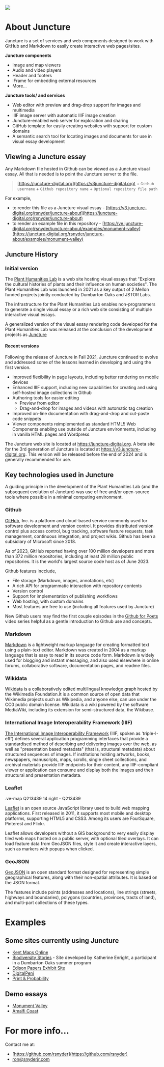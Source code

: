[![](https://v3.juncture-digital.org/badge.png)](https://v3.juncture-digital.org)

# About Juncture

Juncture is a set of services and web components designed to work with GitHub and Markdown to easily create interactive web pages/sites.

**Juncture components**

- Image and map viewers
- Audio and video players
- Header and footers
- IFrame for embedding external resources
- More…

**Juncture tools/ and services**

- Web editor with preview and drag-drop support for images and multimedia
- IIIF image server with automatic IIIF image creation
- Juncture-enabled web server for exploration and sharing
- GitHub template for easily creating websites with support for custom domains
- A semantic search tool for locating images and documents for use in visual essay development

## Viewing a Juncture essay

Any Markdown file hosted in Github can be viewed as a Juncture visual essay.  All that is needed is to point the Juncture server to the file.

> [https://juncture-digital.org](https://v3juncture-digital.org) + `Github username` + `Github repository name` + `Optional repository file path`

For example, 

- to render this file as a Juncture visual essay - [https://v3.juncture-digital.org/rsnyder/juncture-about](https://juncture-digital.org/rsnyder/juncture-about)
- to render an example file in this repository - [https://ve.juncture-digital.org/rsnyder/juncture-about/examples/monument-valley](https://juncture-digital.org/rsnyder/juncture-about/examples/monument-valley)

## Juncture History

### Initial version

The [Plant Humanities Lab](https://lab.plant-humanities.org) is a web site hosting visual essays that "Explore the cultural histories of plants and their influence on human societies".  The Plant Humanities Lab was launched in 2021 as a key output of 2 Mellon funded projects jointly conducted by Dumbarton Oaks and JSTOR Labs.

The infrastructure for the Plant Humanities Lab enables non-programmers to generate a single visual essay or a rich web site consisting of multiple interactive visual essays.

A generalized version of the visual essay rendering code developed for the Plant Humanities Lab was released at the conclusion of the development projects as [Juncture](https://juncture-digital.org)

#### Recent versions

Following the release of Juncture in Fall 2021, Juncture continued to evolve and addressed some of the lessons learned in developing and using the first version.

- Improved flexibility in page layouts, including better rendering on mobile devices
- Enhanced IIIF support, including new capabilities for creating and using self-hosted image collections in Github
- Authoring tools for easier editing
    - Preview from editor
    - Drag-and-drop for images and videos with automatic tag creation
- Improved on-line documentation with drag-and-drop and cut-paste code snippets
- Viewer components reimplemented as standard HTML5 Web Components enabling use outside of Juncture environments, including in vanilla HTML pages and Wordpress

The Juncture web site is located at https://juncture-digital.org.  A beta site for the 3rd generation of Juncture is located at https://v3.juncture-digital.org.  This version will be released before the end of 2024 and is generally recommended for use.

## Key technologies used in Juncture

A guiding principle in the development of the Plant Humanities Lab (and the subsequent evolution of Juncture) was use of free and/or open-source tools where possible in a minimal computing environment. 

### Github

[GitHub](https://www.github.com), Inc. is a platform and cloud-based service commonly used for software development and version control.  It provides distributed version control plus access control, bug tracking, software feature requests, task management, continuous integration, and project wikis.  Github has been a subsidiary of Microsoft since 2018.

As of 2023, GitHub reported having over 100 million developers and more than 372 million repositories, including at least 28 million public repositories. It is the world's largest source code host as of June 2023.

Github features incclude,

- File storage (Markdown, images, annotations, etc)
- A rich API for programmatic interaction with repository contents
- Version control
- Support for implementation of publishing workflows
- Web hosting, with custom domains
- Most features are free to use (including all features used by Juncture)

New Github users may find the first couple episodes in the [Github for Poets](https://www.youtube.com/playlist?list=PLRqwX-V7Uu6ZF9C0YMKuns9sLDzK6zoiV) video series helpful as a gentle introduction to Github use and concepts.

### Markdown

[Markdown](https://www.markdownguide.org/) is a lightweight markup language for creating formatted text using a plain-text editor. Markdown was created in 2004 as a markup language that is easy to read in its source code form.  Markdown is widely used for blogging and instant messaging, and also used elsewhere in online forums, collaborative software, documentation pages, and readme files.

### Wikidata

[Wikidata](https://www.wikidata.org) is a collaboratively edited multilingual knowledge graph hosted by the Wikimedia Foundation.It is a common source of open data that Wikimedia projects such as Wikipedia, and anyone else, can use under the CC0 public domain license. Wikidata is a wiki powered by the software MediaWiki, including its extension for semi-structured data, the Wikibase.

### International Image Interoperability Framework (IIIF)

[The International Image Interoperability Framework](https://iiif.io) (IIIF, spoken as 'triple-I-eff') defines several application programming interfaces that provide a standardised method of describing and delivering images over the web, as well as "presentation based metadata" (that is, structural metadata) about structured sequences of images. If institutions holding artworks, books, newspapers, manuscripts, maps, scrolls, single sheet collections, and archival materials provide IIIF endpoints for their content, any IIIF-compliant viewer or application can consume and display both the images and their structural and presentation metadata.

### Leaflet

.ve-map Q213439 14 right
    - Q213439

[Leaflet](https://leafletjs.com/) is an open source JavaScript library used to build web mapping applications. First released in 2011, it supports most mobile and desktop platforms, supporting HTML5 and CSS3. Among its users are FourSquare, Pinterest and Flickr.

Leaflet allows developers without a GIS background to very easily display tiled web maps hosted on a public server, with optional tiled overlays. It can load feature data from GeoJSON files, style it and create interactive layers, such as markers with popups when clicked.

### GeoJSON

[GeoJSON](https://geojson.org/) is an open standard format designed for representing simple geographical features, along with their non-spatial attributes. It is based on the JSON format.

The features include points (addresses and locations), line strings (streets, highways and boundaries), polygons (countries, provinces, tracts of land), and multi-part collections of these types.

# Examples

## Some sites currently using Juncture

- [Kent Maps Online](https://www.kent-maps.online)
- [Biodiversity Stories](https://www.juncture-digital.org/Digital-Scholarship-NUS-Libraries/biodiversitystories/) - Site developed by Katherine Enright, a participant in a Dumbarton Oaks summer program
- [Edison Papers Exhibit Site](https://www.juncture-digital.org/edisonpapers/Latimer)
- [DigitalPeni](https://digitalpeni.org/)
- [Print & Probability](http://bookhistory.rocks/)

## Demo essays

- [Monument Valley](https://juncture-digital.github.io/examples/monument-valley)
- [Amalfi Coast](https://juncture-digital.github.io/examples/amalfi-coast)

# For more info...

Contact me at:

- [https://github.com/rsnyder](https://github.com/rsnyder)
- ron@snyderjr.com
